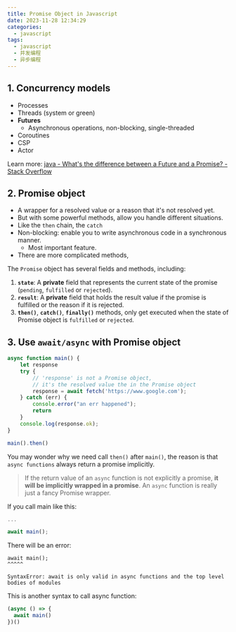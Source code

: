 ```yaml
---
title: Promise Object in Javascript
date: 2023-11-28 12:34:29
categories:
  - javascript
tags:
  - javascript
  - 并发编程
  - 异步编程
---
```


## 1. Concurrency models

- Processes
- Threads (system or green)
- **Futures**
  - Asynchronous operations, non-blocking, single-threaded
- Coroutines
- CSP
- Actor

Learn more: [java - What's the difference between a Future and a Promise? - Stack Overflow](https://stackoverflow.com/questions/14541975/whats-the-difference-between-a-future-and-a-promise)

## 2. Promise object

- A wrapper for a resolved value or a reason that it's not resolved yet.
- But with some powerful methods, allow you handle different situations.
- Like the `then` chain, the `catch`
- Non-blocking: enable you to write asynchronous code in a synchronous manner.
  - Most important feature.
- There are more complicated methods, 

The `Promise` object has several fields and methods, including:

1. **`state`**: A **private** field that represents the current state of the promise (`pending`, `fulfilled` or `rejected`).
2. **`result`**: A **private** field that holds the result value if the promise is fulfilled or the reason if it is rejected.
3. **`then()`**, **`catch()`**, **`finally()`** methods, only get executed when the state of Promise object is `fulfilled` or `rejected`. 

## 3. Use `await/async` with Promise object

```js
async function main() {
    let response
    try {
        // 'response' is not a Promise object, 
        // it's the resolved value the in the Promise object
        response = await fetch('https://www.google.com');
    } catch (err) {
        console.error("an err happened");
        return
    }
    console.log(response.ok);
}

main().then()
```

You may wonder why we need call `then()` after `main()`, the reason is that `async functions` always return a promise implicitly.

> If the return value of an `async` function is not explicitly a promise, **it will be implicitly wrapped in a promise**. An `async` function is really just a fancy Promise wrapper.

If you call main like this:

```js
...

await main();
```

There will be an error: 

```
await main();
^^^^^

SyntaxError: await is only valid in async functions and the top level bodies of modules
```

This is another syntax to call async function:

```js
(async () => {
  await main()
})()
```
